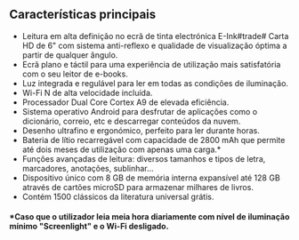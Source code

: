 ## Características principais

- Leitura em alta definição no ecrã de tinta electrónica E-Ink#trade# Carta HD de 6" com sistema anti-reflexo e qualidade de visualização óptima a partir de qualquer ângulo. 
- Ecrã plano e táctil para uma experiência de utilização mais satisfatória com o seu leitor de e-books.
- Luz integrada e regulável para ler em todas as condições de iluminação. 
- Wi-Fi N de alta velocidade incluída.
- Processador Dual Core Cortex A9 de elevada eficiência.
- Sistema operativo Android para desfrutar de aplicações como o dicionário, correio, etc e descarregar conteúdos da nuvem.
- Desenho ultrafino e ergonómico, perfeito para ler durante horas. 
- Bateria de lítio recarregável com capacidade de 2800 mAh que permite até dois meses de utilização com apenas uma carga.*
- Funções avançadas de leitura: diversos tamanhos e tipos de letra, marcadores, anotações, sublinhar...
- Dispositivo único com 8 GB de memória interna expansível até 128 GB através de cartões microSD para armazenar milhares de livros.
- Contém 1500 clássicos da literatura universal grátis.

#### *Caso que o utilizador leia meia hora diariamente com nível de iluminação mínimo "Screenlight" e o Wi-Fi desligado.

